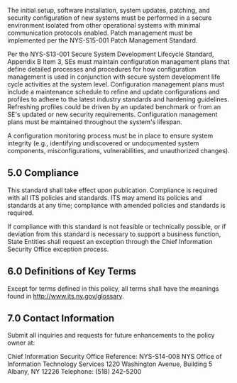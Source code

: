 The initial setup, software installation, system updates, patching, and security configuration of new systems must be performed in a secure environment isolated from other operational systems with minimal communication protocols enabled. Patch management must be implemented per the NYS-S15-001 Patch Management Standard.

Per the NYS-S13-001 Secure System Development Lifecycle Standard, Appendix B Item 3, SEs must maintain configuration management plans that define detailed processes and procedures for how configuration management is used in conjunction with secure system development life cycle activities at the system level. Configuration management plans must include a maintenance schedule to refine and update configurations and profiles to adhere to the latest industry standards and hardening guidelines. Refreshing profiles could be driven by an updated benchmark or from an SE's updated or new security requirements. Configuration management plans must be maintained throughout the system's lifespan.

A configuration monitoring process must be in place to ensure system integrity (e.g., identifying undiscovered or undocumented system components, misconfigurations, vulnerabilities, and unauthorized changes).

## **5.0 Compliance**

This standard shall take effect upon publication. Compliance is required with all ITS policies and standards. ITS may amend its policies and standards at any time; compliance with amended policies and standards is required.

If compliance with this standard is not feasible or technically possible, or if deviation from this standard is necessary to support a business function, State Entities shall request an exception through the Chief Information Security Office exception process.

## **6.0 Definitions of Key Terms**

Except for terms defined in this policy, all terms shall have the meanings found in http://www.its.ny.gov/glossary.

## **7.0 Contact Information**

Submit all inquiries and requests for future enhancements to the policy owner at:

Chief Information Security Office Reference: NYS-S14-008 NYS Office of Information Technology Services 1220 Washington Avenue, Building 5 Albany, NY 12226 Telephone: (518) 242-5200